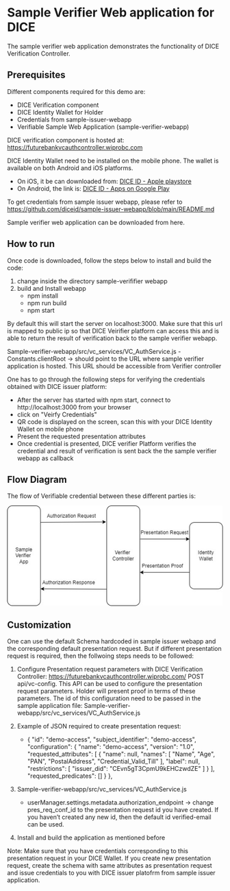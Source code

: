 # Sample Verifier Web application for DICE

The sample verifier web application demonstrates the functionality of DICE Verification Controller. 

## Prerequisites
Different components required for this demo are: 
- DICE Verification component 
- DICE Identity Wallet for Holder
- Credentials from sample-issuer-webapp  
- Verifiable Sample Web Application  (sample-verifier-webapp) 

DICE verification component is hosted at: https://futurebankvcauthcontroller.wiprobc.com

DICE Identity Wallet need to be installed on the mobile phone. The wallet is available on both Android and iOS platforms. 
 - On iOS, it be can downloaded from: [DICE ID - Apple playstore](https://apps.apple.com/in/app/dice-id/id1624858853)
 - On Android, the link is: [DICE ID - Apps on Google Play](https://play.google.com/store/apps/details?id=com.diwallet1)

To get credentials from sample issuer webapp, please refer to https://github.com/diceid/sample-issuer-webapp/blob/main/README.md

Sample verifier web application can be downloaded from here. 

## How to run
Once code is downloaded, follow the steps below to install and build the code:
1. change inside the directory sample-verififier webapp
2. build and Install webapp 
    - npm install 
    - npm run build 
    - npm start 
 
By default this will start the server on localhost:3000. Make sure that this url is mapped to public ip so that DICE Veirifier platform can access this and is able to return the result of verification back to the sample verifier webapp.

Sample-verifier-webapp/src/vc_services/VC_AuthService.js 
      - Constants.clientRoot -> should point to the URL where sample verifier application is hosted. This URL should be accessible from Verifier controller 

One has to go through the following steps for verifying the credentials obtained with DICE issuer platform:
 - After the server has started with npm start, connect to http://localhost:3000 from your browser
 - click on "Veirfy Credentials" 
 - QR code is displayed on the screen, scan this with your DICE Identity Wallet on mobile phone
 - Present the requested presentation attributes
 - Once credential is presented, DICE verifier Platform verifies the credential and result of verification is sent back the the sample verifier webapp as callback
  
## Flow Diagram  
The flow of Verifiable credential between these different parties is:<br>

![Flow between different parties](diagrams/flow_vc_auth.jpg)

## Customization 
One can use the default Schema hardcoded in sample issuer webapp and the corresponding default presentation request. But if different presentation request is required, then the follwoing steps needs to be followed:

1.	Configure Presentation request parameters with DICE Verification Controller:
https://futurebankvcauthcontroller.wiprobc.com/  POST api/vc-config. This API can be used to configure the presentation request parameters. Holder will present proof in terms of these parameters. The id of this configuration need to be passed in the sample application file: Sample-verifier-webapp/src/vc_services/VC_AuthService.js
2. Example of JSON required to create presentation request:
   -  {
    "id": "demo-access",
    "subject_identifier": "demo-access",
    "configuration": {
      "name": "demo-access",
      "version": "1.0",
      "requested_attributes": [
        {
          "name": null,
          "names": [
            "Name",
            "Age",
            "PAN",
            "PostalAddress",
            "Credential_Valid_Till"
          ],
          "label": null,
          "restrictions": [
              "issuer_did": "CEvn5gT3CpmU9kEHCzwdZE"
          ]
        }
      ],
      "requested_predicates": []
    }
  },




3.	Sample-verifier-webapp/src/vc_services/VC_AuthService.js 
      - userManager.settings.metadata.authorization_endpoint -> change pres_req_conf_id to the presentation request id you have created. If you haven’t created any new id, then the default id verified-email can be used.
5.	Install and build the application as mentioned before

Note: Make sure that you have credentials corresponding to this presentation request in your DICE Wallet. If you create new presentation request, create the schema with same attributes as presentation request and issue credentials to you with DICE issuer platofrm from sample issuer application.

